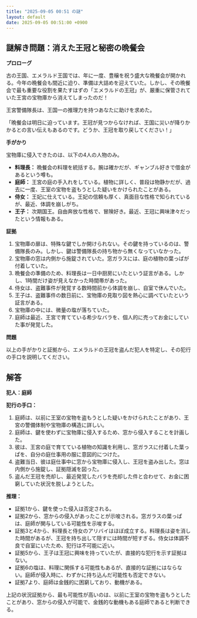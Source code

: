 ```yaml
---
title: "2025-09-05 00:51 の謎"
layout: default
date: 2025-09-05 00:51:00 +0900
---
```

## 謎解き問題：消えた王冠と秘密の晩餐会

**プロローグ**

古の王国、エメラルド王国では、年に一度、豊穣を祝う盛大な晩餐会が開かれる。今年の晩餐会も間近に迫り、準備は大詰めを迎えていた。しかし、その晩餐会で最も重要な役割を果たすはずの「エメラルドの王冠」が、厳重に保管されていた王宮の宝物庫から消えてしまったのだ！

王宮警備隊長は、王国一の推理力を持つあなたに助けを求めた。

「晩餐会は明日に迫っています。王冠が見つからなければ、王国に災いが降りかかるとの言い伝えもあるのです。どうか、王冠を取り戻してください！」

**手がかり**

宝物庫に侵入できたのは、以下の4人の人物のみ。

*   **料理長：** 晩餐会の料理を統括する。腕は確かだが、ギャンブル好きで借金があるという噂も。
*   **庭師：** 王宮の庭の手入れをしている。植物に詳しく、普段は物静かだが、過去に一度、王室の宝物を盗もうとした疑いをかけられたことがある。
*   **侍女：** 王妃に仕えている。王妃の信頼も厚く、真面目な性格で知られているが、最近、体調を崩しがち。
*   **王子：** 次期国王。自由奔放な性格で、冒険好き。最近、王冠に興味津々だったという情報もある。

**証拠**

1.  宝物庫の扉は、特殊な鍵でしか開けられない。その鍵を持っているのは、警備隊長のみ。しかし、鍵は警備隊長の持ち物から無くなっていなかった。
2.  宝物庫の窓は内側から施錠されていた。窓ガラスには、庭の植物の葉っぱが付着していた。
3.  晩餐会の準備のため、料理長は一日中厨房にいたという証言がある。しかし、1時間だけ姿が見えなかった時間帯があった。
4.  侍女は、盗難事件が発覚する数時間前から体調を崩し、自室で休んでいた。
5.  王子は、盗難事件の数日前に、宝物庫の見取り図を熱心に調べていたという証言がある。
6.  宝物庫の中には、微量の塩が落ちていた。
7.  庭師は最近、王宮で育てている希少なバラを、個人的に売ってお金にしていた事が発覚した。

**問題**

以上の手がかりと証拠から、エメラルドの王冠を盗んだ犯人を特定し、その犯行の手口を説明してください。

## 解答

**犯人：庭師**

**犯行の手口：**

1.  庭師は、以前に王室の宝物を盗もうとした疑いをかけられたことがあり、王宮の警備体制や宝物庫の構造に詳しい。
2.  庭師は、鍵を使わずに宝物庫に侵入するため、窓から侵入することを計画した。
3.  彼は、王宮の庭で育てている植物の知識を利用し、窓ガラスに付着した葉っぱを、自分の庭仕事用の服に意図的につけた。
4.  盗難当日、彼は庭仕事中に窓から宝物庫に侵入し、王冠を盗み出した。窓は内側から施錠し、証拠隠滅を図った。
5.  盗んだ王冠を売却し、最近発覚したバラを売却した件と合わせて、お金に困窮していた状況を脱しようとした。

**推理：**

*   証拠1から、鍵を使った侵入は否定される。
*   証拠2から、窓からの侵入があったことが示唆される。窓ガラスの葉っぱは、庭師が関与している可能性を示唆する。
*   証拠3と4から、料理長と侍女のアリバイはほぼ成立する。料理長は姿を消した時間があるが、王冠を持ち出して隠すには時間が短すぎる。侍女は体調不良で自室にいたため、犯行は不可能に近い。
*   証拠5から、王子は王冠に興味を持っていたが、直接的な犯行を示す証拠はない。
*   証拠6の塩は、料理に関係する可能性もあるが、直接的な証拠にはならない。庭師が侵入時に、わずかに持ち込んだ可能性も否定できない。
*   証拠7より、庭師は金銭的に困窮しており、動機がある。

上記の状況証拠から、最も可能性が高いのは、以前に王室の宝物を盗もうとしたことがあり、窓からの侵入が可能で、金銭的な動機もある庭師であると判断できる。
